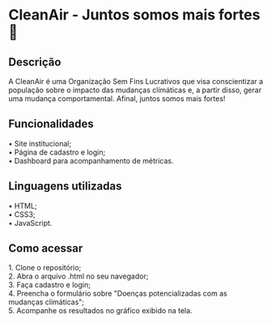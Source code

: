 # CleanAir - Juntos somos mais fortes 🌳
<h2><b>Descrição</b></h2>
A CleanAir é uma Organização Sem Fins Lucrativos que visa conscientizar a população 
sobre o impacto das mudanças climáticas e, a partir disso, gerar uma mudança comportamental. Afinal, 
juntos somos mais fortes!


<h2><b>Funcionalidades</b></h2>

• Site institucional; 
<br>
• Página de cadastro e login; 
<br>
• Dashboard para acompanhamento de métricas.


<h2><b>Linguagens utilizadas</b></h2>
• HTML;
<br>
• CSS3;
<br>
• JavaScript.
<br>

<h2><b>Como acessar</b></h2>
1. Clone o repositório; 
<br>
2. Abra o arquivo .html no seu navegador;
<br>
3. Faça cadastro e login;
<br>
4. Preencha o formulário sobre "Doenças potencializadas com as mudanças climáticas";
<br>
5. Acompanhe os resultados no gráfico exibido na tela. 
